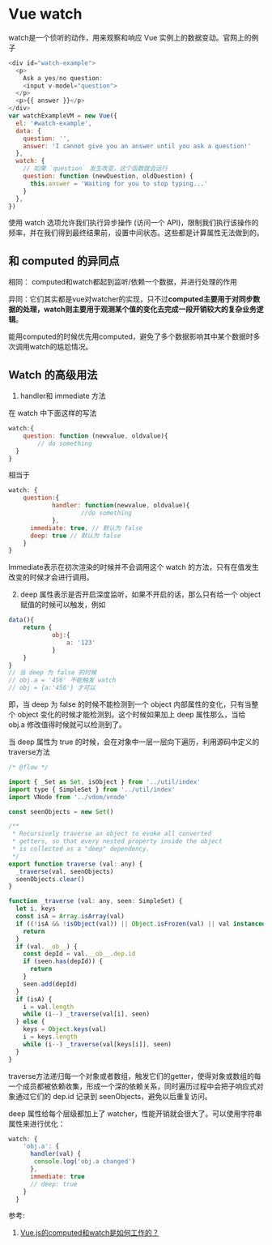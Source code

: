 # Vue watch

watch是一个侦听的动作，用来观察和响应 Vue 实例上的数据变动。官网上的例子

```javascript
<div id="watch-example">
  <p>
    Ask a yes/no question:
    <input v-model="question">
  </p>
  <p>{{ answer }}</p>
</div>
var watchExampleVM = new Vue({
  el: '#watch-example',
  data: {
    question: '',
    answer: 'I cannot give you an answer until you ask a question!'
  },
  watch: {
    // 如果 `question` 发生改变，这个函数就会运行
    question: function (newQuestion, oldQuestion) {
      this.answer = 'Waiting for you to stop typing...'
    }
  },
})
```

使用 watch 选项允许我们执行异步操作 (访问一个 API)，限制我们执行该操作的频率，并在我们得到最终结果前，设置中间状态。这些都是计算属性无法做到的。



## 和 computed 的异同点

相同： computed和watch都起到监听/依赖一个数据，并进行处理的作用

异同：它们其实都是vue对watcher的实现，只不过**computed主要用于对同步数据的处理，watch则主要用于观测某个值的变化去完成一段开销较大的复杂业务逻辑**。



能用computed的时候优先用computed，避免了多个数据影响其中某个数据时多次调用watch的尴尬情况。



## Watch 的高级用法

1. handler和 immediate 方法

在 watch 中下面这样的写法

```javascript
watch:{
	question: function (newvalue, oldvalue){
    	// do something
  }
}
```

 相当于

```javascript
watch: {
	question:{
			handler: function(newvalue, oldvalue){
					//do something
			},
      immediate: true, // 默认为 false
      deep: true // 默认为 false
	}
}
```

Immediate表示在初次渲染的时候并不会调用这个 watch 的方法，只有在值发生改变的时候才会进行调用。

2. deep 属性表示是否开启深度监听，如果不开启的话，那么只有给一个 object 赋值的时候可以触发，例如

```javascript
data(){
	return {
			obj:{
				a: '123'
			}
	}
}
// 当 deep 为 false 的时候
// obj.a = '456' 不能触发 watch
// obj = {a:'456'} 才可以
```

即，当 deep 为 false 的时候不能检测到一个 object 内部属性的变化，只有当整个 object 变化的时候才能检测到。这个时候如果加上 deep 属性那么，当给 obj.a 修改值得时候就可以检测到了。

当 deep 属性为 true 的时候，会在对象中一层一层向下遍历，利用源码中定义的 traverse方法

```javascript
/* @flow */

import { _Set as Set, isObject } from '../util/index'
import type { SimpleSet } from '../util/index'
import VNode from '../vdom/vnode'

const seenObjects = new Set()

/**
 * Recursively traverse an object to evoke all converted
 * getters, so that every nested property inside the object
 * is collected as a "deep" dependency.
 */
export function traverse (val: any) {
  _traverse(val, seenObjects)
  seenObjects.clear()
}

function _traverse (val: any, seen: SimpleSet) {
  let i, keys
  const isA = Array.isArray(val)
  if ((!isA && !isObject(val)) || Object.isFrozen(val) || val instanceof VNode) {
    return
  }
  if (val.__ob__) {
    const depId = val.__ob__.dep.id
    if (seen.has(depId)) {
      return
    }
    seen.add(depId)
  }
  if (isA) {
    i = val.length
    while (i--) _traverse(val[i], seen)
  } else {
    keys = Object.keys(val)
    i = keys.length
    while (i--) _traverse(val[keys[i]], seen)
  }
}


```

traverse方法递归每一个对象或者数组，触发它们的getter，使得对象或数组的每一个成员都被依赖收集，形成一个深的依赖关系，同时遍历过程中会把子响应式对象通过它们的 dep.id 记录到 seenObjects，避免以后重复访问。

deep 属性给每个层级都加上了 watcher，性能开销就会很大了。可以使用字符串属性来进行优化：

```javascript
watch: {
    'obj.a': {
      handler(val) {
       console.log('obj.a changed')
      },
      immediate: true
      // deep: true
    }
  }

```



参考:

1. [Vue.js的computed和watch是如何工作的？](https://juejin.im/post/6844903667884097543)